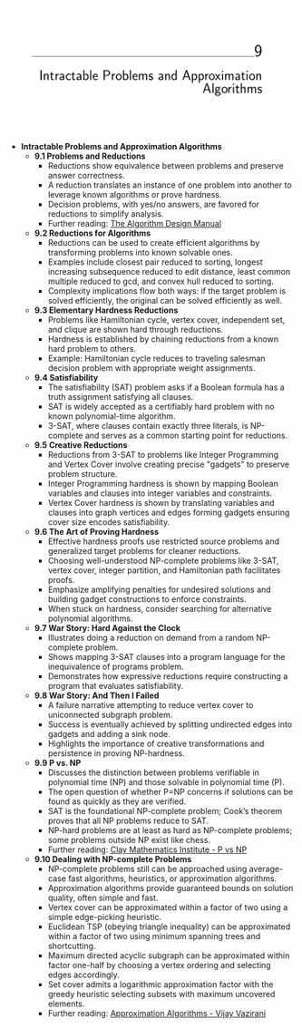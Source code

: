![ADM-ch09-approximation-algos](ADM-ch09-approximation-algos.best.png)

- **Intractable Problems and Approximation Algorithms**
  - **9.1 Problems and Reductions**
    - Reductions show equivalence between problems and preserve answer correctness.
    - A reduction translates an instance of one problem into another to leverage known algorithms or prove hardness.
    - Decision problems, with yes/no answers, are favored for reductions to simplify analysis.
    - Further reading: [The Algorithm Design Manual](https://doi.org/10.1007/978-1-84800-070-4)
  - **9.2 Reductions for Algorithms**
    - Reductions can be used to create efficient algorithms by transforming problems into known solvable ones.
    - Examples include closest pair reduced to sorting, longest increasing subsequence reduced to edit distance, least common multiple reduced to gcd, and convex hull reduced to sorting.
    - Complexity implications flow both ways: if the target problem is solved efficiently, the original can be solved efficiently as well.
  - **9.3 Elementary Hardness Reductions**
    - Problems like Hamiltonian cycle, vertex cover, independent set, and clique are shown hard through reductions.
    - Hardness is established by chaining reductions from a known hard problem to others.
    - Example: Hamiltonian cycle reduces to traveling salesman decision problem with appropriate weight assignments.
  - **9.4 Satisfiability**
    - The satisfiability (SAT) problem asks if a Boolean formula has a truth assignment satisfying all clauses.
    - SAT is widely accepted as a certifiably hard problem with no known polynomial-time algorithm.
    - 3-SAT, where clauses contain exactly three literals, is NP-complete and serves as a common starting point for reductions.
  - **9.5 Creative Reductions**
    - Reductions from 3-SAT to problems like Integer Programming and Vertex Cover involve creating precise "gadgets" to preserve problem structure.
    - Integer Programming hardness is shown by mapping Boolean variables and clauses into integer variables and constraints.
    - Vertex Cover hardness is shown by translating variables and clauses into graph vertices and edges forming gadgets ensuring cover size encodes satisfiability.
  - **9.6 The Art of Proving Hardness**
    - Effective hardness proofs use restricted source problems and generalized target problems for cleaner reductions.
    - Choosing well-understood NP-complete problems like 3-SAT, vertex cover, integer partition, and Hamiltonian path facilitates proofs.
    - Emphasize amplifying penalties for undesired solutions and building gadget constructions to enforce constraints.
    - When stuck on hardness, consider searching for alternative polynomial algorithms.
  - **9.7 War Story: Hard Against the Clock**
    - Illustrates doing a reduction on demand from a random NP-complete problem.
    - Shows mapping 3-SAT clauses into a program language for the inequivalence of programs problem.
    - Demonstrates how expressive reductions require constructing a program that evaluates satisfiability.
  - **9.8 War Story: And Then I Failed**
    - A failure narrative attempting to reduce vertex cover to uniconnected subgraph problem.
    - Success is eventually achieved by splitting undirected edges into gadgets and adding a sink node.
    - Highlights the importance of creative transformations and persistence in proving NP-hardness.
  - **9.9 P vs. NP**
    - Discusses the distinction between problems verifiable in polynomial time (NP) and those solvable in polynomial time (P).
    - The open question of whether P=NP concerns if solutions can be found as quickly as they are verified.
    - SAT is the foundational NP-complete problem; Cook’s theorem proves that all NP problems reduce to SAT.
    - NP-hard problems are at least as hard as NP-complete problems; some problems outside NP exist like chess.
    - Further reading: [Clay Mathematics Institute - P vs NP](https://www.claymath.org/millennium-problems/p-vs-np-problem)
  - **9.10 Dealing with NP-complete Problems**
    - NP-complete problems still can be approached using average-case fast algorithms, heuristics, or approximation algorithms.
    - Approximation algorithms provide guaranteed bounds on solution quality, often simple and fast.
    - Vertex cover can be approximated within a factor of two using a simple edge-picking heuristic.
    - Euclidean TSP (obeying triangle inequality) can be approximated within a factor of two using minimum spanning trees and shortcutting.
    - Maximum directed acyclic subgraph can be approximated within factor one-half by choosing a vertex ordering and selecting edges accordingly.
    - Set cover admits a logarithmic approximation factor with the greedy heuristic selecting subsets with maximum uncovered elements.
    - Further reading: [Approximation Algorithms - Vijay Vazirani](https://doi.org/10.1007/978-3-642-03162-7)
